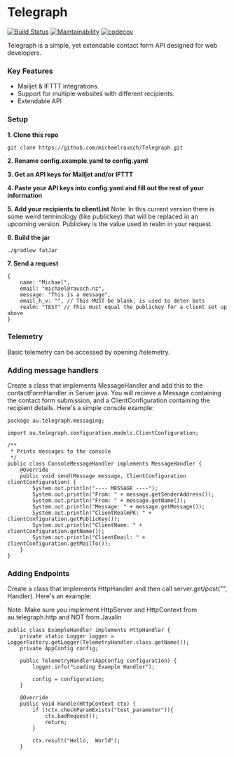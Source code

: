 # Telegraph
[![Build Status](https://travis-ci.org/michaelrausch/Telegraph.svg?branch=master)](https://travis-ci.org/michaelrausch/Telegraph)
[![Maintainability](https://api.codeclimate.com/v1/badges/01b62ede33372d1c44f7/maintainability)](https://codeclimate.com/github/michaelrausch/Telegraph/maintainability)
[![codecov](https://codecov.io/gh/michaelrausch/Telegraph/branch/master/graph/badge.svg)](https://codecov.io/gh/michaelrausch/Telegraph)

Telegraph is a simple, yet extendable contact form API designed for web developers.

### Key Features
- Mailjet & IFTTT integrations.
- Support for multiple websites with different recipients.
- Extendable API

### Setup

**1. Clone this repo**

``
    git clone https://github.com/michaelrausch/Telegraph.git
``

**2. Rename config.example.yaml to config.yaml**

**3. Get an API keys for Mailjet and/or IFTTT**

**4. Paste your API keys into config.yaml and fill out the rest of your information**

**5. Add your recipients to clientList**
Note: In this current version there is some weird terminology (like publickey) that will be replaced in an upcoming version. Publickey is the value used in realm in your request.

**6. Build the jar**

``
./gradlew fatJar
``

**7. Send a request**
```
{
    name: "Michael",
    email: "michael@rausch.nz",
    message: "This is a message",
    email_h_v: "", // This MUST be blank, is used to deter bots
    realm: "TEST" // This must equal the publickey for a client set up above
}
```

### Telemetry
Basic telemetry can be accessed by opening /telemetry. 

### Adding message handlers

Create a class that implements MessageHandler and add this to the contactFormHandler in Server.java. You will recieve a Message containing the contact form submission, and a ClientConfiguration containing the recipient details. Here's a simple console example: 

```
package au.telegraph.messaging;

import au.telegraph.configuration.models.ClientConfiguration;

/**
 * Prints messages to the console
 */
public class ConsoleMessageHandler implements MessageHandler {
    @Override
    public void send(Message message, ClientConfiguration clientConfiguration) {
        System.out.println("---- MESSAGE ----");
        System.out.println("From: " + message.getSenderAddress());
        System.out.println("From: " + message.getName());
        System.out.println("Message: " + message.getMessage());
        System.out.println("ClientRealmPK: " + clientConfiguration.getPublicKey());
        System.out.println("ClientName: " + clientConfiguration.getName());
        System.out.println("ClientEmail: " + clientConfiguration.getMailTo());
    }
}
```


### Adding Endpoints

Create a class that implements HttpHandler and then call server.get/post("", Handler). Here's an example:

Note: Make sure you implement HttpServer and HttpContext from au.telegraph.http and NOT from Javalin
```
public class ExampleHandler implements HttpHandler {
    private static Logger logger = LoggerFactory.getLogger(TelemetryHandler.class.getName());
    private AppConfig config;

    public TelemetryHandler(AppConfig configuration) {
        logger.info("Loading Example Handler");

        config = configuration;
    }

    @Override
    public void Handle(HttpContext ctx) {
        if (!ctx.checkParamExists("test_parameter")){
            ctx.badRequest();
            return;
        }

        ctx.result("Hello,  World");
    }
```
